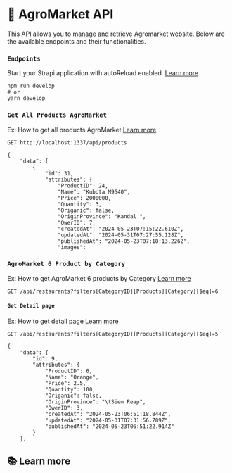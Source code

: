 # 🚀 AgroMarket API

This API allows you to manage and retrieve Agromarket website. Below are the available endpoints and their functionalities.

### `Endpoints`

Start your Strapi application with autoReload enabled. [Learn more]( )

```
npm run develop
# or
yarn develop
```

### `Get All Products AgroMarket`

Ex: How to get all products AgroMarket [Learn more](https://colorful-ball-607353d204.strapiapp.com/api/products?populate=*)

```
GET http://localhost:1337/api/products

```


```
{
    "data": [
        {
            "id": 31,
            "attributes": {
                "ProductID": 24,
                "Name": "Kubota M9540",
                "Price": 2000000,
                "Quantity": 3,
                "Origanic": false,
                "OriginProvince": "Kandal ",
                "OwerID": 7,
                "createdAt": "2024-05-23T07:15:22.610Z",
                "updatedAt": "2024-05-31T07:27:55.128Z",
                "publishedAt": "2024-05-23T07:18:13.226Z",
                "images": 
```



### `AgroMarket 6 Product by Category`

Ex: How to get AgroMarket 6 products by Category [Learn more](https://colorful-ball-607353d204.strapiapp.com/api/products?filters[categoryID][CategoryID][$eq]=${categoryId}&pagination[pageSize]=6&populate=*)



```
GET /api/restaurants?filters[CategoryID][Products][Category][$eq]=6
```


#### `Get Detail page `

Ex: How to get detail page [Learn more]([https://colorful-ball-607353d204.strapiapp.com/api/products?populate=*](https://colorful-ball-607353d204.strapiapp.com/api/products?filters[categoryID][CategoryID][$eq]=${categoryId}&pagination[pageSize]=5&populate=*))

```
GET /api/restaurants?filters[CategoryID][Products][Category][$eq]=5
```

```
{
    "data": {
        "id": 9,
        "attributes": {
            "ProductID": 6,
            "Name": "Orange",
            "Price": 2.5,
            "Quantity": 100,
            "Origanic": false,
            "OriginProvince": "\tSiem Reap",
            "OwerID": 3,
            "createdAt": "2024-05-23T06:51:18.844Z",
            "updatedAt": "2024-05-31T07:31:56.789Z",
            "publishedAt": "2024-05-23T06:51:22.914Z"
        }
    },
```


## 📚 Learn more




